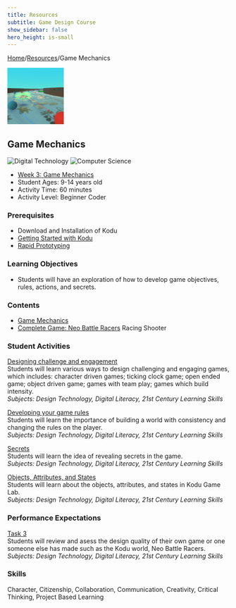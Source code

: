 ```yaml
---
title: Resources
subtitle: Game Design Course
show_sidebar: false
hero_height: is-small
---
```


[Home](..)/[Resources](.)/Game Mechanics

[![](game_mechanics.png)](https://worlds.kodugamelab.com/world/O0Qlh0XHf06FrpZzMuqvJg==)

## Game Mechanics
![Digital Technology](dt.png) ![Computer Science](cs.png)

* [Week 3: Game Mechanics](PKDesignCourse_WeekThree.pdf)
* Student Ages: 9-14 years old
* Activity Time: 60 minutes
* Activity Level: Beginner Coder

### Prerequisites 
* Download and Installation of Kodu
* [Getting Started with Kodu](getting_started_with_kodu)
* [Rapid Prototyping](rapid_prototyping)

### Learning Objectives
* Students will have an exploration of how to develop game objectives, rules, actions, and secrets.

### Contents
* [Game Mechanics](PKDesignCourse_WeekThree.pdf)
* [Complete Game: Neo Battle Racers](https://worlds.kodugamelab.com/world/O0Qlh0XHf06FrpZzMuqvJg==) Racing Shooter

### Student Activities
[Designing challenge and engagement](PKDesignCourse_WeekThree.pdf#page=2)<br>
Students will learn various ways to design challenging and engaging games, which includes: character driven games; ticking clock game; open ended game; object driven game; games with team play; games which build intensity.<br>
*Subjects: Design Technology, Digital Literacy, 21st Century Learning Skills*

[Developing your game rules](PKDesignCourse_WeekThree.pdf#page=3)<br>
Students will learn the importance of building a world with consistency and changing the rules on the player.<br>
*Subjects: Design Technology, Digital Literacy, 21st Century Learning Skills*

[Secrets](PKDesignCourse_WeekThree.pdf#page=4)<br>
Students will learn the idea of revealing secrets in the game.<br>
*Subjects: Design Technology, Digital Literacy, 21st Century Learning Skills*

[Objects, Attributes, and States](PKDesignCourse_WeekThree.pdf#page=7)<br>
Students will learn about the objects, attributes, and states in Kodu Game Lab.<br>
*Subjects: Design Technology, Digital Literacy, 21st Century Learning Skills*

### Performance Expectations
[Task 3](PKDesignCourse_WeekThree.pdf#page=9)<br>
Students will review and asess the design quality of their own game or one someone else has made such as the Kodu world, Neo Battle Racers.<br>
*Subjects: Design Technology, Digital Literacy, 21st Century Learning Skills*

### Skills
Character,
Citizenship,
Collaboration,
Communication,
Creativity,
Critical Thinking,
Project Based Learning 
